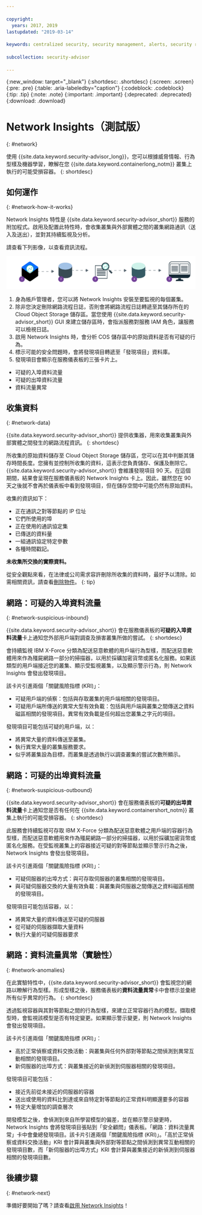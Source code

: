 ```yaml
---

copyright:
  years: 2017, 2019
lastupdated: "2019-03-14"

keywords: centralized security, security management, alerts, security risk, insights, threat detection

subcollection: security-advisor

---
```


{:new_window: target="_blank"}
{:shortdesc: .shortdesc}
{:screen: .screen}
{:pre: .pre}
{:table: .aria-labeledby="caption"}
{:codeblock: .codeblock}
{:tip: .tip}
{:note: .note}
{:important: .important}
{:deprecated: .deprecated}
{:download: .download}


# Network Insights（測試版）
{: #network}

使用 {{site.data.keyword.security-advisor_long}}，您可以根據威脅情報、行為型樣及機器學習，瞭解在您 {{site.data.keyword.containerlong_notm}} 叢集上執行的可能受損容器。
{: shortdesc}


## 如何運作
{: #network-how-it-works}

Network Insights 特性是 {{site.data.keyword.security-advisor_short}} 服務的附加程式。啟用及配置此特性時，會收集叢集與外部實體之間的叢集網路通訊（送入及送出），並對其持續監視及分析。

請查看下列影像，以查看資訊流程。

![Network Insights 流程圖](images/network-insights-flow.png)

1. 身為帳戶管理者，您可以將 Network Insights 安裝至要監視的每個叢集。
2. 除非您決定刪除網路流程日誌，否則會將網路流程日誌轉遞至其儲存所在的 Cloud Object Storage 儲存區。當您使用 {{site.data.keyword.security-advisor_short}} GUI 來建立儲存區時，會指派服務對服務 IAM 角色，讓服務可以檢視日誌。
3. 啟用 Network Insights 時，會分析 COS 儲存區中的原始資料是否有可疑的行為。
4. 標示可能的安全問題時，會將發現項目轉遞至「發現項目」資料庫。
5. 發現項目會顯示在服務儀表板的三張卡片上。
  * 可疑的入埠資料流量
  * 可疑的出埠資料流量
  * 資料流量異常


## 收集資料
{: #network-data}

{{site.data.keyword.security-advisor_short}} 提供收集器，用來收集叢集與外部實體之間發生的網路流程資訊。
{: shortdesc}

所收集的原始資料儲存至 Cloud Object Storage 儲存區，您可以在其中判斷其儲存時間長度。您擁有並控制所收集的資料，這表示您負責儲存、保護及刪除它。{{site.data.keyword.security-advisor_short}} 會維護發現項目 90 天。在這個期間，結果會呈現在服務儀表板的 Network Insights 卡上。因此，雖然您在 90 天之後就不會再於儀表板中看到發現項目，但在儲存空間中可能仍然有原始資料。

收集的資訊如下：

* 正在通訊之對等節點的 IP 位址
* 它們所使用的埠
* 正在使用的通訊協定集
* 已傳送的資料量
* 一組通訊協定特定參數
* 各種時間戳記。

**未收集所交換的實際資料。**

從安全觀點來看，在法律或公司需求容許刪除所收集的資料時，最好予以清除。如需相關資訊，請查看[刪除物件](/docs/services/cloud-object-storage/info?topic=cloud-object-storage-security#deletion)。
{: tip}


## 網路：可疑的入埠資料流量
{: #network-suspicious-inbound}

{{site.data.keyword.security-advisor_short}} 會在服務儀表板的**可疑的入埠資料流量**卡上通知您外部用戶端對調查及損害叢集所做的嘗試。
{: shortdesc}


會持續監視 IBM X-Force 分類為配送惡意軟體的用戶端行為型樣，而配送惡意軟體用來作為殭屍網路一部分的掃描器，以用於採礦加密貨幣或匿名化服務。如果該類型的用戶端接近您的叢集、顯示受監視叢集，以及顯示警示行為，則 Network Insights 會發出發現項目。


該卡片引進兩個「關鍵風險指標 (KRI)」：

* 可疑用戶端的偵察：包括與存取叢集的用戶端相關的發現項目。
* 可疑用戶端所傳送的異常大型有效負載：包括與用戶端與叢集之間傳送之資料磁區相關的發現項目。異常有效負載是任何超出您叢集之字元的項目。


發現項目可能包括可疑的用戶端，以：

* 將異常大量的資料傳送至叢集。
* 執行異常大量的叢集服務要求。
* 似乎將叢集設為目標，而叢集是透過執行以調查叢集的嘗試次數所顯示。



## 網路：可疑的出埠資料流量
{: #network-suspicious-outbound}

{{site.data.keyword.security-advisor_short}} 會在服務儀表板的**可疑的出埠資料流量**卡上通知您是否有任何在 {{site.data.keyword.containershort_notm}} 叢集上執行的可能受損容器。
{: shortdesc}

此服務會持續監視可存取 IBM X-Force 分類為配送惡意軟體之用戶端的容器行為型樣，而配送惡意軟體用來作為殭屍網路一部分的掃描器，以用於採礦加密貨幣或匿名化服務。在受監視叢集上的容器接近可疑的對等節點並顯示警示行為之後，Network Insights 會發出發現項目。

該卡片引進兩個「關鍵風險指標 (KRI)」：

* 可疑伺服器的出埠方式：與可存取伺服器的叢集相關的發現項目。
* 與可疑伺服器交換的大量有效負載：與叢集與伺服器之間傳送之資料磁區相關的發現項目。


發現項目可能包括容器，以：

* 將異常大量的資料傳送至可疑的伺服器
* 從可疑的伺服器擷取大量資料
* 執行大量的可疑伺服器要求


## 網路：資料流量異常（實驗性）
{: #network-anomalies}

在此實驗特性中，{{site.data.keyword.security-advisor_short}} 會監視您的網路以瞭解行為型樣。形成型樣之後，服務儀表板的**資料流量異常**卡中會標示並彙總所有似乎異常的行為。
{: shortdesc}

透過監視容器與其對等節點之間的行為型樣，來建立正常容器行為的模型。擷取模型時，會監視該模型是否有特定變更。如果顯示警示變更，則 Network Insights 會發出發現項目。

該卡片引進兩個「關鍵風險指標 (KRI)」：

* 高於正常偵察或資料交換活動：與叢集與任何外部對等節點之間偵測到異常互動相關的發現項目。
* 新伺服器的出埠方式：與叢集接近的新偵測到伺服器相關的發現項目。

發現項目可能包括：  

* 接近先前從未接近的伺服器的容器
* 送出或使用的資料比到達或來自特定對等節點的正常資料明顯還要多的容器
* 特定大量增加的調查層次

 開發模型之後，會偵測到來自所學習模型的偏差，並在顯示警示變更時，Network Insights 會將發現項目張貼到「安全顧問」儀表板。「網路：資料流量異常」卡中會彙總發現項目。該卡片引進兩個「關鍵風險指標 (KRI)」。「高於正常偵察或資料交換活動」KRI 會計算與叢集與外部對等節點之間偵測到異常互動相關的發現項目數，而「新伺服器的出埠方式」KRI 會計算與叢集接近的新偵測到伺服器相關的發現項目數。  

## 後續步驟
{: #network-next}

準備好要開始了嗎？請查看[啟用 Network Insights](/docs/services/security-advisor/setup-network.html)！

